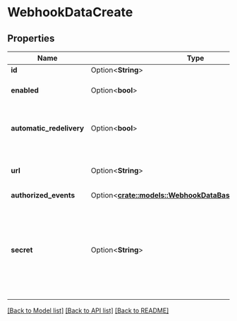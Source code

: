 # WebhookDataCreate

## Properties

Name | Type | Description | Notes
------------ | ------------- | ------------- | -------------
**id** | Option<**String**> | The id of the webhook | [optional]
**enabled** | Option<**bool**> | Whether this webhook is enabled or not | [optional][default to true]
**automatic_redelivery** | Option<**bool**> | If true, BTCPay Server will retry to redeliver any failed delivery after 10 seconds, 1 minutes and up to 6 times after 10 minutes. | [optional][default to true]
**url** | Option<**String**> | The endpoint where BTCPay Server will make the POST request with the webhook body | [optional]
**authorized_events** | Option<[**crate::models::WebhookDataBaseAuthorizedEvents**](WebhookDataBase_authorizedEvents.md)> |  | [optional]
**secret** | Option<**String**> | Must be used by the callback receiver to ensure the delivery comes from BTCPay Server. BTCPay Server includes the `BTCPay-Sig` HTTP header, whose format is `sha256=HMAC256(UTF8(webhook's secret), body)`. The pattern to authenticate the webhook is similar to [how to secure webhooks in Github](https://docs.github.com/webhooks/securing/). | [optional]

[[Back to Model list]](../README.md#documentation-for-models) [[Back to API list]](../README.md#documentation-for-api-endpoints) [[Back to README]](../README.md)


